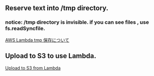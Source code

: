 ## Reserve text into /tmp directory.
### notice: /tmp directory is invisible. if you can see files , use fs.readSyncfile.
[AWS Lambda tmp 保存について](https://confrage.jp/aws-lambda%E3%81%A7%E3%81%AF%E4%B8%80%E6%99%82%E7%9A%84%E3%81%AB-tmp-%E3%83%87%E3%82%A3%E3%83%AC%E3%82%AF%E3%83%88%E3%83%AA%E3%81%8C%E4%BD%BF%E7%94%A8%E3%81%A7%E3%81%8D%E3%82%8B/)

## Upload to S3 to use Lambda.
[Upload to S3 from Lambda](https://teratail.com/questions/122538)
